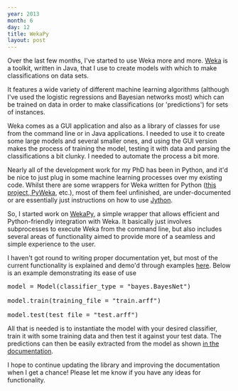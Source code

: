 ```yaml
---
year: 2013
month: 6
day: 12
title: WekaPy
layout: post
---
```


<p>Over the last few months, I've started to use Weka more and more. <a href="http://www.cs.waikato.ac.nz/ml/weka/" target="_blank">Weka</a> is a toolkit, written in Java, that I use to create models with which to make classifications on data sets.</p>
<p>It features a wide variety of different machine learning algorithms (although I've used the logistic regressions and Bayesian networks most) which can be trained on data in order to make classifications (or 'predictions') for sets of instances.</p>
<p>Weka comes as a GUI application and also as a library of classes for use from the command line or in Java applications. I needed to use it to create some large models and several smaller ones, and using the GUI version makes the process of training the model, testing it with data and parsing the classifications a bit clunky. I needed to automate the process a bit more.</p>
<p>Nearly all of the development work for my PhD has been in Python, and it'd be nice to just plug in some machine learning processes over my existing code. Whilst there are some wrappers for Weka written for Python (<a href="https://github.com/chrisspen/weka" target="_blank">this project, <a href="https://pypi.python.org/pypi/PyWeka" target="_blank">PyWeka</a>, etc.), most of them feel unfinished, are under-documented or are essentially just instructions on how to use <a href="http://www.jython.org/" target="_blank">Jython</a>.</p>
<p>So, I started work on <a href="https://github.com/flyingsparx/WekaPy" target="_blank">WekaPy</a>, a simple wrapper that allows efficient and Python-friendly integration with Weka. It basically just involves subprocesses to execute Weka from the command line, but also includes several areas of functionality aimed to provide more of a seamless and simple experience to the user.</p>
<p>I haven't got round to writing proper documentation yet, but most of the current functionality is explained and demo'd through examples <a href="https://github.com/flyingsparx/WekaPy#example-usage" target="_blank">here</a>. Below is an example demonstrating its ease of use</p>
<pre class="python">
model = Model(classifier_type = "bayes.BayesNet")<br />
model.train(training_file = "train.arff")<br />
model.test(test_file = "test.arff")
</pre>
<p>All that is needed is to instantiate the model with your desired classifier, train it with some training data and then test it against your test data. The predictions can then be easily extracted from the model as shown <a href="https://github.com/flyingsparx/WekaPy#accessing-the-predictions" target="_blank">in the documentation</a>.</p>
<p>I hope to continue updating the library and improving the documentation when I get a chance! Please let me know if you have any ideas for functionality.</p>
